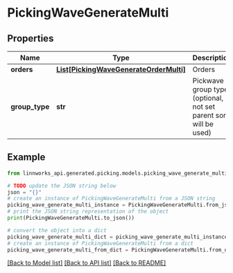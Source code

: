 # PickingWaveGenerateMulti


## Properties

Name | Type | Description | Notes
------------ | ------------- | ------------- | -------------
**orders** | [**List[PickingWaveGenerateOrderMulti]**](PickingWaveGenerateOrderMulti.md) | Orders | [optional] 
**group_type** | **str** | Pickwave group type (optional, if not set parent sort will be used) | [optional] 

## Example

```python
from linnworks_api.generated.picking.models.picking_wave_generate_multi import PickingWaveGenerateMulti

# TODO update the JSON string below
json = "{}"
# create an instance of PickingWaveGenerateMulti from a JSON string
picking_wave_generate_multi_instance = PickingWaveGenerateMulti.from_json(json)
# print the JSON string representation of the object
print(PickingWaveGenerateMulti.to_json())

# convert the object into a dict
picking_wave_generate_multi_dict = picking_wave_generate_multi_instance.to_dict()
# create an instance of PickingWaveGenerateMulti from a dict
picking_wave_generate_multi_from_dict = PickingWaveGenerateMulti.from_dict(picking_wave_generate_multi_dict)
```
[[Back to Model list]](../README.md#documentation-for-models) [[Back to API list]](../README.md#documentation-for-api-endpoints) [[Back to README]](../README.md)


